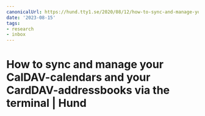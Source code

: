 ```yaml
---
canonicalUrl: https://hund.tty1.se/2020/08/12/how-to-sync-and-manage-your-caldav-and-carddav-via-the-terminal.html
date: '2023-08-15'
tags:
- research
- inbox
---
```


# How to sync and manage your CalDAV-calendars and your CardDAV-addressbooks via the terminal | Hund